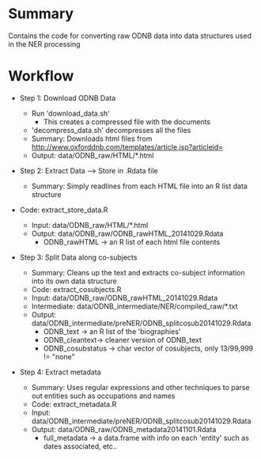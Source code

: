 Summary
======

Contains the code for converting raw ODNB data into data structures used in the NER processing

Workflow
========

* Step 1: Download ODNB Data
  * Run 'download_data.sh'
      * This creates a compressed file with the documents
  * 'decompress_data.sh' decompresses all the files
  * Summary: Downloads html files from http://www.oxforddnb.com/templates/article.jsp?articleid=
  * Output: data/ODNB_raw/HTML/*.html

* Step 2: Extract Data --> Store in .Rdata file
  * Summary: Simply readlines from each HTML file into an R list data structure
* Code: extract_store_data.R
  * Input: data/ODNB_raw/HTML/*.html
  * Output: data/ODNB_raw/ODNB_rawHTML_20141029.Rdata
    * ODNB_rawHTML -> an R list of each html file contents

* Step 3: Split Data along co-subjects
  * Summary: Cleans up the text and extracts co-subject information into its own data structure
  * Code: extract_cosubjects.R
  * Input: data/ODNB_raw/ODNB_rawHTML_20141029.Rdata
  * Intermediate: data/ODNB_intermediate/NER/compiled_raw/*.txt
  * Output: data/ODNB_intermediate/preNER/ODNB_splitcosub20141029.Rdata
    * ODNB_text -> an R list of the 'biographies'
    * ODNB_cleantext-> cleaner version of ODNB_text
    * ODNB_cosubstatus -> char vector of cosubjects, only 13/99,999 != "none"

* Step 4: Extract metadata
  * Summary: Uses regular expressions and other techniques to parse out entities such as occupations and names
  * Code: extract_metadata.R
  * Input: data/ODNB_intermediate/preNER/ODNB_splitcosub20141029.Rdata
  * Output: data/ODNB_raw/ODNB_metadata20141101.Rdata
    * full_metadata -> a data.frame with info on each 'entity' such as dates associated, etc..